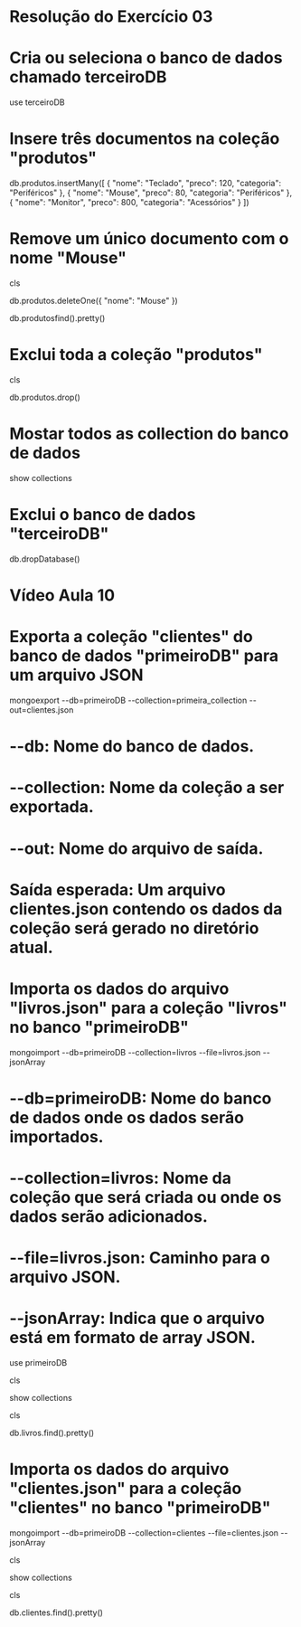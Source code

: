 # Resolução do Exercício 03

# Cria ou seleciona o banco de dados chamado terceiroDB
use terceiroDB

# Insere três documentos na coleção "produtos"
db.produtos.insertMany([
  { "nome": "Teclado", "preco": 120, "categoria": "Periféricos" },
  { "nome": "Mouse", "preco": 80, "categoria": "Periféricos" },
  { "nome": "Monitor", "preco": 800, "categoria": "Acessórios" }
])

# Remove um único documento com o nome "Mouse"
cls

db.produtos.deleteOne({ "nome": "Mouse" })

db.produtosfind().pretty()

# Exclui toda a coleção "produtos"
cls

db.produtos.drop()

# Mostar todos as collection do banco de dados

show collections

# Exclui o banco de dados "terceiroDB"
db.dropDatabase()

# ##############################################################
# Vídeo Aula 10

# Exporta a coleção "clientes" do banco de dados "primeiroDB" para um arquivo JSON

mongoexport --db=primeiroDB --collection=primeira_collection --out=clientes.json

# --db: Nome do banco de dados.
# --collection: Nome da coleção a ser exportada.
# --out: Nome do arquivo de saída.
# Saída esperada: Um arquivo clientes.json contendo os dados da coleção será gerado no diretório atual.

# Importa os dados do arquivo "livros.json" para a coleção "livros" no banco "primeiroDB" 

mongoimport --db=primeiroDB --collection=livros --file=livros.json --jsonArray

# --db=primeiroDB: Nome do banco de dados onde os dados serão importados.
# --collection=livros: Nome da coleção que será criada ou onde os dados serão adicionados.
# --file=livros.json: Caminho para o arquivo JSON.
# --jsonArray: Indica que o arquivo está em formato de array JSON.

use primeiroDB

cls

show collections

cls 

db.livros.find().pretty()

# Importa os dados do arquivo "clientes.json" para a coleção "clientes" no banco "primeiroDB" 

mongoimport --db=primeiroDB --collection=clientes --file=clientes.json --jsonArray

cls

show collections

cls 

db.clientes.find().pretty()
